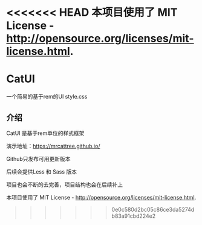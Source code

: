 <<<<<<< HEAD
本项目使用了 MIT License - http://opensource.org/licenses/mit-license.html.
=======
# CatUI
一个简易的基于rem的UI style.css

## 介绍
CatUI 是基于rem单位的样式框架

演示地址：https://mrcattree.github.io/

Github只发布可用更新版本

后续会提供Less 和 Sass 版本

项目也会不断的去完善，项目结构也会在后续补上

本项目使用了 MIT License - http://opensource.org/licenses/mit-license.html.
>>>>>>> 0e0c580d2bc05c86ce3da5274db83a91cbd224e2

